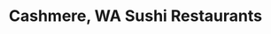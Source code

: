 ---
layout: city
title: Cashmere, WA Sushi Restaurants
permalink: /washington/cashmere/
stateAbbr: WA
stateName: Washington
cityName: Cashmere

---
